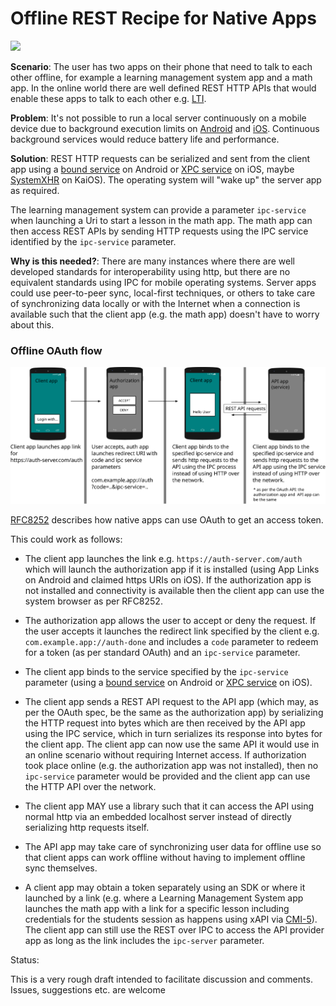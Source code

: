 # Offline REST Recipe for Native Apps

<img src="https://github.com/UstadMobile/Offline-REST-Recipe/raw/main/img/offline-rest-flow-b.svg" height="450"/>

**Scenario**: The user has two apps on their phone that need to talk to each other offline, for example a learning management system app and a math app. In the online world there are well defined REST HTTP APIs that would enable these apps to talk to each other e.g. [LTI](https://www.1edtech.org/standards/lti).

**Problem**: It's not possible to run a local server continuously on a mobile device due to background execution limits on [Android](https://developer.android.com/about/versions/oreo/background) and [iOS](https://developer.apple.com/forums/thread/685525). Continuous background services would reduce battery life and performance.

**Solution**: REST HTTP requests can be serialized and sent from the client app using a [bound service](https://developer.android.com/develop/background-work/services/bound-services) on Android or [XPC service](https://developer.apple.com/documentation/xpc) on iOS, maybe [SystemXHR](https://developer.kaiostech.com/docs/getting-started/main-concepts/permissions/) on KaiOS). The operating system will "wake up" the server app as required.

The learning management system can provide a parameter ```ipc-service``` when launching a Uri to start a lesson in the math app. The math app can then access REST APIs by sending HTTP requests using the IPC service identified by the ```ipc-service``` parameter.

**Why is this needed?**: There are many instances where there are well developed standards for interoperability using http, but there are no equivalent standards using IPC for mobile operating systems. Server apps could use peer-to-peer sync, local-first techniques, or others to take care of synchronizing data locally or with the Internet when a connection is available such that the client app (e.g. the math app) doesn't have to worry about this. 

### Offline OAuth flow

![Diagram](img/offline-rest-flow-a.svg)

[RFC8252](https://datatracker.ietf.org/doc/html/rfc8252) describes how native apps can use OAuth to get an access token.

This could work as follows:

* The client app launches the link e.g. ```https://auth-server.com/auth``` which will launch the authorization app if it is installed (using App Links on Android and claimed https URIs on iOS). If the authorization app is not installed and connectivity is available then the client app can use the system browser as per RFC8252.

* The authorization app allows the user to accept or deny the request. If the user accepts it launches the redirect link specified by the client e.g. ```com.example.app://auth-done``` and includes a ```code``` parameter to redeem for a token (as per standard OAuth) and an ```ipc-service``` parameter.

* The client app binds to the service specified by the ```ipc-service``` parameter (using a [bound service](https://developer.android.com/develop/background-work/services/bound-services) on Android or [XPC service](https://developer.apple.com/documentation/xpc) on iOS).

* The client app sends a REST API request to the API app (which may, as per the OAuth spec, be the same as the authorization app) by serializing the HTTP request into bytes which are then received by the API app using the IPC service, which in turn serializes its response into bytes for the client app. The client app can now use the same API it would use in an online scenario without requiring Internet access. If authorization took place online (e.g. the authorization app was not installed), then no ```ipc-service``` parameter would be provided and the client app can use the HTTP API over the network.

* The client app MAY use a library such that it can access the API using normal http via an embedded localhost server instead of directly serializing http requests itself.
  
* The API app may take care of synchronizing user data for offline use so that client apps can work offline without having to implement offline sync themselves.

* A client app may obtain a token separately using an SDK or where it launched by a link (e.g. where a Learning Management System app launches the math app with a link for a specific lesson including credentials for the students session as happens using xAPI via [CMI-5](https://xapi.com/cmi5/overview/)). The client app can still use the REST over IPC to access the API provider app as long as the link includes the ```ipc-server``` parameter.

Status:

This is a very rough draft intended to facilitate discussion and comments. Issues, suggestions etc. are welcome

